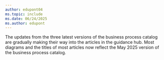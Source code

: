 ```yaml
---
author: edupont04
ms.topic: include
ms.date: 06/24/2025
ms.author: edupont
---
```

The updates from the three latest versions of the business process catalog are gradually making their way into the articles in the guidance hub. Most diagrams and the titles of most articles now reflect the May 2025 version of the business process catalog.